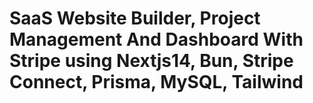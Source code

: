 # SaaS Website Builder, Project Management And Dashboard With Stripe using Nextjs14, Bun, Stripe Connect, Prisma, MySQL, Tailwind
